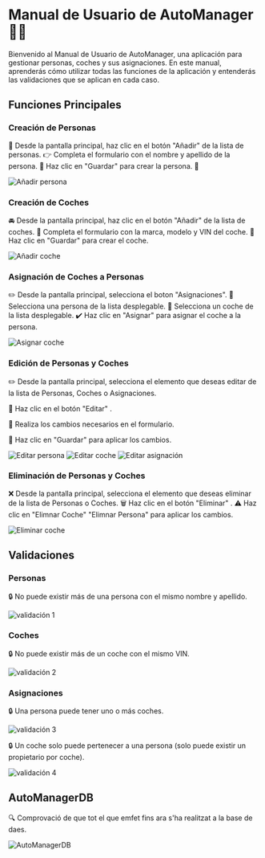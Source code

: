 # Manual de Usuario de AutoManager 🚗💼

Bienvenido al Manual de Usuario de AutoManager, una aplicación para gestionar personas, coches y sus asignaciones. En este manual, aprenderás cómo utilizar todas las funciones de la aplicación y entenderás las validaciones que se aplican en cada caso.

## Funciones Principales

### Creación de Personas
👤 Desde la pantalla principal, haz clic en el botón "Añadir" de la lista de personas.
👉 Completa el formulario con el nombre y apellido de la persona.
💾 Haz clic en "Guardar" para crear la persona. 💾

![Añadir persona](/images/añadir_persona.png)

### Creación de Coches
🚘 Desde la pantalla principal, haz clic en el botón "Añadir" de la lista de coches.
📝 Completa el formulario con la marca, modelo y VIN del coche.
💾 Haz clic en "Guardar" para crear el coche. 

![Añadir coche](/images/añadir_coche.png)

### Asignación de Coches a Personas
✏️ Desde la pantalla principal, selecciona el boton "Asignaciones".
👤 Selecciona una persona de la lista desplegable.
🚗 Selecciona un coche de la lista desplegable.
✔️ Haz clic en "Asignar" para asignar el coche a la persona.

![Asignar coche](/images/asignar_coche.png)


### Edición de Personas y Coches
✏️ Desde la pantalla principal, selecciona el elemento que deseas editar de la lista de Personas, Coches o Asignaciones.

🔄 Haz clic en el botón "Editar" .

📝 Realiza los cambios necesarios en el formulario.

💾 Haz clic en "Guardar" para aplicar los cambios.


![Editar persona](/images/editar_persona.png)
![Editar coche](/images/editar_coche.png)
![Editar asignación](/images/editar_asignacion.png)

### Eliminación de Personas y Coches
❌ Desde la pantalla principal, selecciona el elemento que deseas eliminar de la lista de Personas o Coches.
🗑️ Haz clic en el botón "Eliminar" .
⚠️ Haz clic en "Elimnar Coche" "Elimnar Persona" para aplicar los cambios.

![Eliminar coche](/images/eliminar_coche.png)

## Validaciones

### Personas
🔒 No puede existir más de una persona con el mismo nombre y apellido.

![validación 1](/images/validacion1.png)

### Coches
🔒 No puede existir más de un coche con el mismo VIN.

![validación 2](/images/validacion2.png)

### Asignaciones
🔒 Una persona puede tener uno o más coches.

![validación 3](/images/validacion3.png)

🔒 Un coche solo puede pertenecer a una persona (solo puede existir un propietario por coche).

![validación 4](/images/validacion4.png)

## AutoManagerDB

🔍 Comprovació de que tot el que emfet fins ara s'ha realitzat a la base de daes.

![AutoManagerDB](/images/AutoManagerDB.png)


